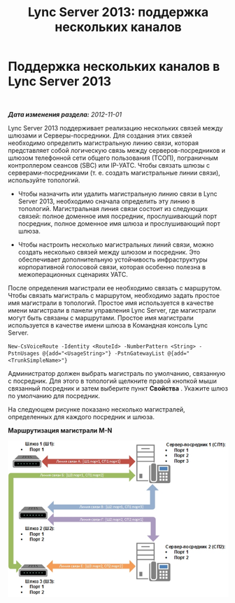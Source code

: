 ﻿---
title: 'Lync Server 2013: поддержка нескольких каналов'
TOCTitle: Поддержка нескольких каналов
ms:assetid: a1309c09-ad9a-4c54-9650-4e3f5b2a4a00
ms:mtpsurl: https://technet.microsoft.com/ru-ru/library/JJ205127(v=OCS.15)
ms:contentKeyID: 49310709
ms.date: 05/19/2016
mtps_version: v=OCS.15
ms.translationtype: HT
---

# Поддержка нескольких каналов в Lync Server 2013

 

_**Дата изменения раздела:** 2012-11-01_

Lync Server 2013 поддерживает реализацию нескольких связей между шлюзами и Серверы-посредники. Для создания этих связей необходимо определить магистральную линию связи, которая представляет собой логическую связь между серверов-посредников и шлюзом телефонной сети общего пользования (ТСОП), пограничным контроллером сеансов (SBC) или IP-УАТС. Чтобы связать шлюзы с серверами-посредниками (т. е. создать магистральные линии связи), используйте топологий.

  - Чтобы назначить или удалить магистральную линию связи в Lync Server 2013, необходимо сначала определить эту линию в топологий. Магистральная линия связи состоит из следующих связей: полное доменное имя посредник, прослушивающий порт посредник, полное доменное имя шлюза и прослушивающий порт шлюза.

  - Чтобы настроить несколько магистральных линий связи, можно создать несколько связей между шлюзом и посредник. Это обеспечивает дополнительную устойчивость инфраструктуры корпоративной голосовой связи, которая особенно полезна в межоперационных сценариях УАТС.

После определения магистрали ее необходимо связать с маршрутом. Чтобы связать магистраль с маршрутом, необходимо задать простое имя магистрали в топологий. Простое имя используется в качестве имени магистрали в панели управления Lync Server, где магистрали могут быть связаны с маршрутами. Простое имя магистрали используется в качестве имени шлюза в Командная консоль Lync Server.

    New-CsVoiceRoute -Identity <RouteId> -NumberPattern <String> -PstnUsages @{add="<UsageString>"} -PstnGatewayList @{add="<TrunkSimpleName>"}

Администратор должен выбрать магистраль по умолчанию, связанную с посредник. Для этого в топологий щелкните правой кнопкой мыши связанный посредник и затем выберите пункт **Свойства** . Укажите шлюз по умолчанию для посредник.

На следующем рисунке показано несколько магистралей, определенных для каждого посредник и шлюза.

**Маршрутизация магистрали M-N**

![Назначения нескольких распределений каналов.](images/JJ205127.c61cd9a7-d8d9-4e02-83b9-ab62519a48c4(OCS.15).jpg "Назначения нескольких распределений каналов.")

